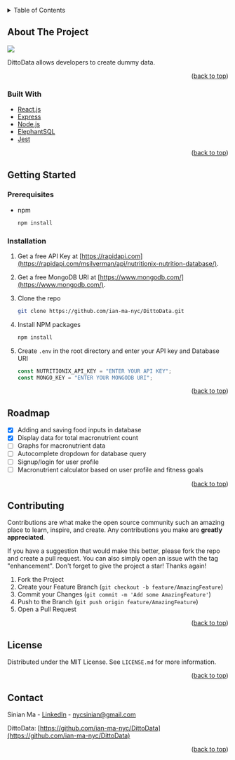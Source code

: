 <a name="readme-top"></a>

<!-- TABLE OF CONTENTS -->
<details>
  <summary>Table of Contents</summary>
  <ol>
    <li>
      <a href="#about-the-project">About The Project</a>
      <ul>
        <li><a href="#built-with">Built With</a></li>
      </ul>
    </li>
    <li>
      <a href="#getting-started">Getting Started</a>
      <ul>
        <li><a href="#prerequisites">Prerequisites</a></li>
        <li><a href="#installation">Installation</a></li>
      </ul>
    </li>
    <li><a href="#usage">Usage</a></li>
    <li><a href="#roadmap">Roadmap</a></li>
    <li><a href="#contributing">Contributing</a></li>
    <li><a href="#license">License</a></li>
    <li><a href="#contact">Contact</a></li>
  </ol>
</details>

<!-- ABOUT THE PROJECT -->

## About The Project

<img src="./public/homepage-ss.png"></img>

DittoData allows developers to create dummy data.

<p align="right">(<a href="#readme-top">back to top</a>)</p>

### Built With

<ul>
 <li> <a href="https://reactjs.org/">React.js</a></li>
 <li> <a href="https://expressjs.com/">Express</a></li>
 <li> <a href="https://nodejs.org/en/">Node.js</a></li>
 <li> <a href="https://www.elephantsql.com/">ElephantSQL</a></li>
 <li> <a href="https://jestjs.io/">Jest</a></li>

</ul>

<p align="right">(<a href="#readme-top">back to top</a>)</p>

<!-- GETTING STARTED -->

## Getting Started

### Prerequisites

- npm
  ```sh
  npm install
  ```

### Installation

1. Get a free API Key at [https://rapidapi.com](https://rapidapi.com/msilverman/api/nutritionix-nutrition-database/).
2. Get a free MongoDB URI at [https://www.mongodb.com/](https://www.mongodb.com/).
3. Clone the repo
   ```sh
   git clone https://github.com/ian-ma-nyc/DittoData.git
   ```
4. Install NPM packages
   ```sh
   npm install
   ```
5. Create `.env` in the root directory and enter your API key and Database URI

   ```js
   const NUTRITIONIX_API_KEY = "ENTER YOUR API KEY";
   const MONGO_KEY = "ENTER YOUR MONGODB URI";
   ```

<p align="right">(<a href="#readme-top">back to top</a>)</p>

<!-- ROADMAP -->

## Roadmap

- [x] Adding and saving food inputs in database
- [x] Display data for total macronutrient count
- [ ] Graphs for macronutrient data
- [ ] Autocomplete dropdown for database query
- [ ] Signup/login for user profile
- [ ] Macronutrient calculator based on user profile and fitness goals

<!-- See the [open issues](https://github.com/othneildrew/Best-README-Template/issues) for a full list of proposed features (and known issues). -->

<p align="right">(<a href="#readme-top">back to top</a>)</p>

<!-- CONTRIBUTING -->

## Contributing

Contributions are what make the open source community such an amazing place to learn, inspire, and create. Any contributions you make are **greatly appreciated**.

If you have a suggestion that would make this better, please fork the repo and create a pull request. You can also simply open an issue with the tag "enhancement".
Don't forget to give the project a star! Thanks again!

1. Fork the Project
2. Create your Feature Branch (`git checkout -b feature/AmazingFeature`)
3. Commit your Changes (`git commit -m 'Add some AmazingFeature'`)
4. Push to the Branch (`git push origin feature/AmazingFeature`)
5. Open a Pull Request

<p align="right">(<a href="#readme-top">back to top</a>)</p>

<!-- LICENSE -->

## License

Distributed under the MIT License. See `LICENSE.md` for more information.

<p align="right">(<a href="#readme-top">back to top</a>)</p>

<!-- CONTACT -->

## Contact

Sinian Ma - [LinkedIn](https://www.linkedin.com/in/sinian-ma/) - nycsinian@gmail.com

DittoData: [https://github.com/ian-ma-nyc/DittoData](https://github.com/ian-ma-nyc/DittoData)

<p align="right">(<a href="#readme-top">back to top</a>)</p>
